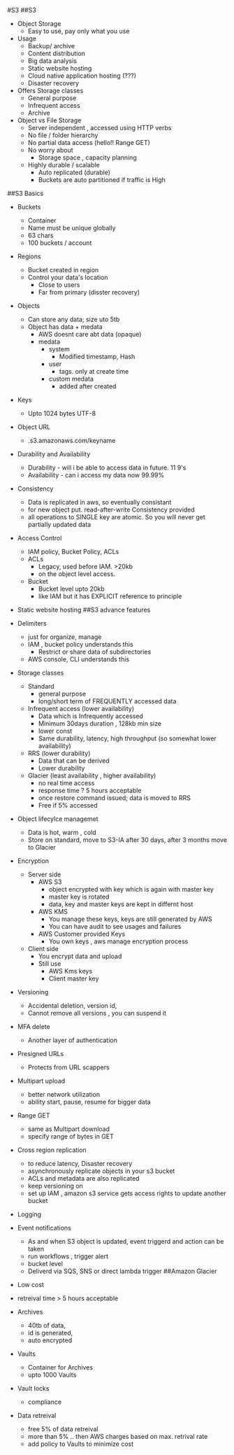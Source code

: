 #S3 
##S3    
* Object Storage
    * Easy to use, pay only what you use
* Usage
    * Backup/ archive
    * Content distribution
    * Big data analysis
    * Static website hosting
    * Cloud native application hosting (???)
    * Disaster recovery
* Offers Storage classes
    * General purpose
    * Infrequent access
    * Archive
* Object vs File Storage
    * Server independent , accessed using HTTP verbs
    * No file / folder hierarchy
    * No partial data access (hello!! Range GET)
    * No worry about
        * Storage space , capacity planning
    * Highly durable / scalable
        * Auto replicated (durable)
        * Buckets are auto partitioned if traffic is High

##S3 Basics
* Buckets
    * Container
    * Name must be unique globally
    * 63 chars
    * 100 buckets / account
* Regions
    * Bucket created in region
    * Control your data's location 
        * Close to users
        * Far from primary (disster recovery)
* Objects
    * Can store any data; size uto 5tb
    * Object has data + medata
        * AWS doesnt care abt data (opaque)
        * medata
            * system
                * Modified timestamp, Hash
            * user
                * tags. only at create time
            * custom medata 
                * added after created
* Keys
    * Upto 1024 bytes UTF-8
* Object URL
    * <bucketname>.s3.amazonaws.com/keyname

* Durability and Availability
    * Durability - will i be able to access data in future. 11 9's
    * Availability - can i access my data now 99.99%
* Consistency
    * Data is replicated in aws, so eventually consistant
    * for new object put. read-after-write Consistency provided
    * all operations to SINGLE key are atomic. So you will never get partially updated data
* Access Control
    * IAM policy, Bucket Policy, ACLs
    * ACLs 
        * Legacy, used before IAM. >20kb
        * on the object level access.
    * Bucket
        * Bucket level upto 20kb
        * like IAM but it has EXPLICIT reference to principle 
* Static website hosting
##S3 advance features
* Delimiters
    * just for organize, manage
    * IAM , bucket policy understands this
        * Restrict or share data of subdirectories
    * AWS console, CLI understands this
* Storage classes
    * Standard
        * general purpose
        * long/short term of FREQUENTLY accessed data
    * Infrequent access (lower availability)
        * Data which is Infrequently accessed
        * Minimum 30days duration , 128kb min size
        * lower const
        * Same durability, latency, high throughput (so somewhat lower availability)
    * RRS (lower durability)
        * Data that can be derived
        * Lower durability
    * Glacier  (least availability , higher availability)
        * no real time access
        * response time ? 5 hours acceptable
        * once restore command issued; data is moved to RRS 
        * Free if 5% accessed
* Object lifecylce managemet
    * Data is hot, warm , cold
    * Store on standard, move to S3-IA after 30 days, after 3 months move to Glacier
* Encryption
    * Server side 
        * AWS S3
            * object encrypted with key which is again with master key
            * master key is rotated
            * data, key and master keys are kept in differnt host
        * AWS KMS
            * You manage these keys, keys are still generated by AWS
            * You can have audit to see usages and failures
        * AWS Customer provided Keys
            * You own keys , aws manage encryption process
    * Client side
        * You encrypt data and upload
        * Still use 
            * AWS Kms keys
            * Client master key
* Versioning
    * Accidental deletion, version id,
    * Cannot remove all versions , you can suspend it
* MFA delete
    * Another layer of authentication
* Presigned URLs
    * Protects from URL scappers
* Multipart upload
    * better network utilization
    * ability start, pause, resume for bigger data
* Range GET
    * same as Multipart download
    * specify range of bytes in GET
* Cross region replication
    * to reduce latency, Disaster recovery
    * asynchronously replicate objects in your s3 bucket
    * ACLs and metadata are also replicated
    * keep versioning on
    * set up IAM , amazon s3 service gets access rights to update another bucket
* Logging 
* Event notifications
    * As and when S3 object is updated, event triggerd and action can be taken
    * run workflows , trigger alert 
    * bucket level 
    * Deliverd via SQS, SNS or direct lambda trigger
##Amazon Glacier
* Low cost
* retreival time > 5 hours acceptable
* Archives
    * 40tb of data, 
    * id is generated, 
    * auto encrypted
* Vaults 
    * Container for Archives  
    * upto 1000 Vaults
* Vault locks
    * compliance
* Data retreival
    * free 5% of data retreival
    * more than 5% .. then AWS charges based on max. retrival rate
    * add policy to Vaults to minimize cost

